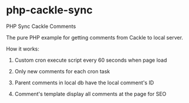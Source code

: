 php-cackle-sync
===============

PHP Sync Cackle Comments

The pure PHP  example for getting comments from Cackle to local server.

How it works:

1. Custom cron execute script every 60 seconds when page load

2. Only new comments for each cron task

3. Parent comments in local db have the local comment's ID

4. Comment's template display all comments at the page for SEO